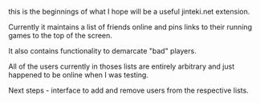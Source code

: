 this is the beginnings of what I hope will be a useful jinteki.net extension.

Currently it maintains a list of friends online and pins links to their running games to the top of the screen.

It also contains functionality to demarcate "bad" players.

All of the users currently in thoses lists are entirely arbitrary and just happened to be online when I was testing.

Next steps - interface to add and remove users from the respective lists.
